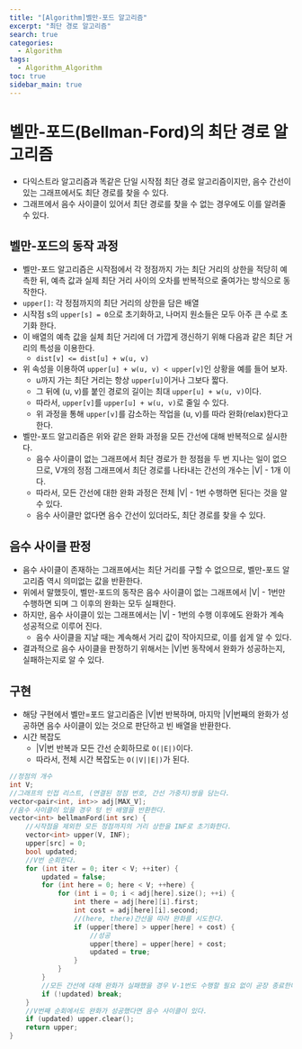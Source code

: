 ```yaml
---
title: "[Algorithm]벨만-포드 알고리즘"
excerpt: "최단 경로 알고리즘"
search: true
categories:
  - Algorithm
tags:
  - Algorithm_Algorithm
toc: true
sidebar_main: true
---
```


# 벨만-포드(Bellman-Ford)의 최단 경로 알고리즘
- 다익스트라 알고리즘과 똑같은 단일 시작점 최단 경로 알고리즘이지만, 음수 간선이 있는 그래프에서도 최단 경로를 찾을 수 있다.
- 그래프에서 음수 사이클이 있어서 최단 경로를 찾을 수 없는 경우에도 이를 알려줄 수 있다.

## 벨만-포드의 동작 과정
- 벨만-포드 알고리즘은 시작점에서 각 정점까지 가는 최단 거리의 상한을 적당히 예측한 뒤, 예측 값과 실제 최단 거리 사이의 오차를 반복적으로 줄여가는 방식으로 동작한다.
- ```upper[]```: 각 정점까지의 최단 거리의 상한을 담은 배열
- 시작점 s의 ```upper[s] = 0```으로 초기화하고, 나머지 원소들은 모두 아주 큰 수로 초기화 한다.
- 이 배열의 예측 값을 실체 최단 거리에 더 가깝게 갱신하기 위해 다음과 같은 최단 거리의 특성을 이용한다.
  - ```dist[v] <= dist[u] + w(u, v)```
- 위 속성을 이용하여 ```upper[u] + w(u, v) < upper[v]```인 상황을 예를 들어 보자.
  - u까지 가는 최단 거리는 항상 ```upper[u]```이거나 그보다 짧다.
  - 그 뒤에 (u, v)를 붙인 경로의 길이는 최대 ```upper[u] + w(u, v)```이다.
  - 따라서, ```upper[v]```를 ```upper[u] + w(u, v)```로 줄일 수 있다.
  - 위 과정을 통해 ```upper[v]```를 감소하는 작업을 (u, v)를 따라 완화(relax)한다고 한다.
- 벨만-포드 알고리즘은 위와 같은 완화 과정을 모든 간선에 대해 반복적으로 실시한다.
  - 음수 사이클이 없는 그래프에서 최단 경로가 한 정점을 두 번 지나는 일이 없으므로, V개의 정점 그래프에서 최단 경로를 나타내는 간선의 개수는 |V| - 1개 이다.
  - 따라서, 모든 간선에 대한 완화 과정은 전체 |V| - 1번 수행하면 된다는 것을 알 수 있다.
  - 음수 사이클만 없다면 음수 간선이 있더라도, 최단 경로를 찾을 수 있다.

## 음수 사이클 판정
- 음수 사이클이 존재하는 그래프에서는 최단 거리를 구할 수 없으므로, 벨만-포드 알고리즘 역시 의미없는 값을 반환한다.
- 위에서 말했듯이, 벨만-포드의 동작은 음수 사이클이 없는 그래프에서 |V| - 1번만 수행하면 되며 그 이후의 완화는 모두 실패한다.
- 하지만, 음수 사이클이 있는 그래프에서는 |V| - 1번의 수행 이후에도 완화가 계속 성공적으로 이루어 진다.
  - 음수 사이클을 지날 때는 계속해서 거리 값이 작아지므로, 이를 쉽게 알 수 있다.
- 결과적으로 음수 사이클을 판정하기 위해서는 |V|번 동작에서 완화가 성공하는지, 실패하는지로 알 수 있다.

## 구현
- 해당 구현에서 벨만=포드 알고리즘은 |V|번 반복하며, 마지막 |V|번째의 완화가 성공하면 음수 사이클이 있는 것으로 판단하고 빈 배열을 반환한다.
- 시간 복잡도
  - |V|번 반복과 모든 간선 순회하므로 ```O(|E|)```이다.
  - 따라서, 전체 시간 복잡도는 ```O(|V||E|)```가 된다.

```cpp
//정점의 개수
int V;
//그래프의 인접 리스트, (연결된 정점 번호, 간선 가중치)쌍을 담는다.
vector<pair<int, int>> adj[MAX_V];
//음수 사이클이 있을 경우 텅 빈 배열을 반환한다.
vector<int> bellmanFord(int src) {
	//시작점을 제외한 모든 정점까지의 거리 상한을 INF로 초기화한다.
	vector<int> upper(V, INF);
	upper[src] = 0;
	bool updated;
	//V번 순회한다.
	for (int iter = 0; iter < V; ++iter) {
		updated = false;
		for (int here = 0; here < V; ++here) {
			for (int i = 0; i < adj[here].size(); ++i) {
				int there = adj[here][i].first;
				int cost = adj[here][i].second;
				//(here, there)간선을 따라 완화를 시도한다.
				if (upper[there] > upper[here] + cost) {
					//성공
					upper[there] = upper[here] + cost;
					updated = true;
				}
			}
		}
		//모든 간선에 대해 완화가 실패했을 경우 V-1번도 수행할 필요 없이 곧장 종료한다.
		if (!updated) break;
	}
	//V번째 순회에서도 완화가 성공했다면 음수 사이클이 있다.
	if (updated) upper.clear();
	return upper;
}
```

